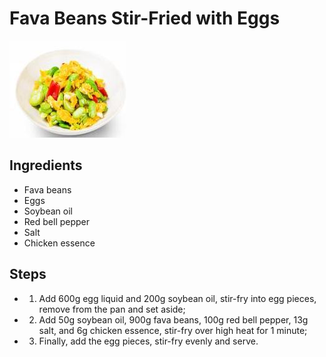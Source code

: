 # Fava Beans Stir-Fried with Eggs

![Fava Beans Stir-Fried with Eggs](../../images/%E8%9A%95%E8%B1%86%E7%82%92%E9%B8%A1%E8%9B%8B.jpg)


## Ingredients

- Fava beans
- Eggs
- Soybean oil
- Red bell pepper
- Salt
- Chicken essence

## Steps

- 1. Add 600g egg liquid and 200g soybean oil, stir-fry into egg pieces, remove from the pan and set aside;
- 2. Add 50g soybean oil, 900g fava beans, 100g red bell pepper, 13g salt, and 6g chicken essence, stir-fry over high heat for 1 minute;
- 3. Finally, add the egg pieces, stir-fry evenly and serve.